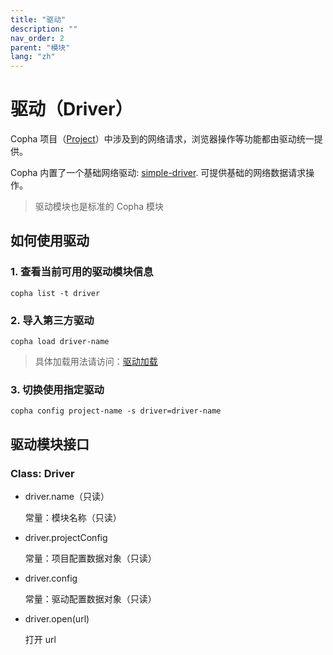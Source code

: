 ```yaml
---
title: "驱动"
description: ""
nav_order: 2
parent: "模块"
lang: "zh"
---
```


# 驱动（Driver）
Copha 项目（[Project](./project)）中涉及到的网络请求，浏览器操作等功能都由驱动统一提供。

Copha 内置了一个基础网络驱动: [simple-driver](https://github.com/copha-project/simple-driver). 可提供基础的网络数据请求操作。

> 驱动模块也是标准的 Copha 模块

## 如何使用驱动

### 1. 查看当前可用的驱动模块信息
 ```shell
 copha list -t driver
 ```
 
### 2. 导入第三方驱动
```shell
copha load driver-name
```
> 具体加载用法请访问：[驱动加载](./cli#load)

### 3. 切换使用指定驱动
```shell
copha config project-name -s driver=driver-name
```
	
## 驱动模块接口
### Class: Driver
- driver.name（只读）

	常量：模块名称（只读）

- driver.projectConfig

	常量：项目配置数据对象（只读）
- driver.config 

	常量：驱动配置数据对象（只读）
	
- driver.open(url)

	打开 url
